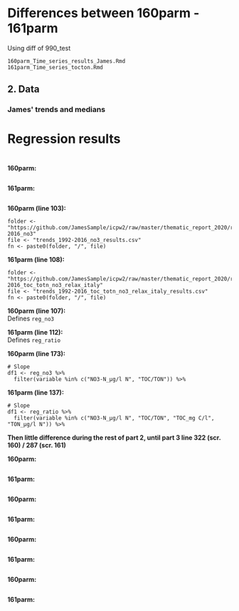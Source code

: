
# Differences between 160parm - 161parm  

Using diff of 990_test

`160parm_Time_series_results_James.Rmd`   
`161parm_Time_series_tocton.Rmd`  


## 2. Data

### James' trends and medians     

#
# Regression results
#

**160parm:**  
```
```
**161parm:**  
```
```

**160parm (line 103):**  
```
folder <- "https://github.com/JamesSample/icpw2/raw/master/thematic_report_2020/results/trends_1992-2016_no3"
file <- "trends_1992-2016_no3_results.csv"
fn <- paste0(folder, "/", file)
```

**161parm (line 108):**  
```
folder <- "https://github.com/JamesSample/icpw2/raw/master/thematic_report_2020/results/trends_1992-2016_toc_totn_no3_relax_italy"
file <- "trends_1992-2016_toc_totn_no3_relax_italy_results.csv"
fn <- paste0(folder, "/", file)
```


**160parm (line 107):**  
Defines `reg_no3`

**161parm (line 112):**  
Defines `reg_ratio`



**160parm (line 173):**  
```
# Slope 
df1 <- reg_no3 %>%
  filter(variable %in% c("NO3-N_µg/l N", "TOC/TON")) %>%
```

**161parm (line 137):**  
```
# Slope 
df1 <- reg_ratio %>%
  filter(variable %in% c("NO3-N_µg/l N", "TOC/TON", "TOC_mg C/l", "TON_µg/l N")) %>%
```

**Then little difference during the rest of part 2, until part 3 line 322 (scr. 160) / 287 (scr. 161)**  



**160parm:**  
```
```
**161parm:**  
```
```

**160parm:**  
```
```
**161parm:**  
```
```

**160parm:**  
```
```
**161parm:**  
```
```

**160parm:**  
```
```
**161parm:**  
```
```

